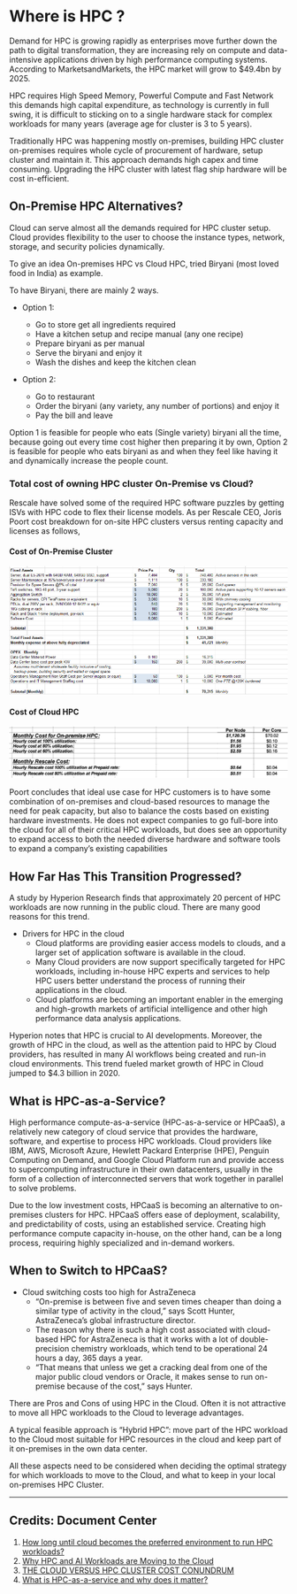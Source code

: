 # Where is HPC ?

Demand for HPC is growing rapidly as enterprises move further down the path to digital transformation, they are increasing rely on compute and data-intensive applications driven by high performance computing systems. According to MarketsandMarkets, the HPC market will grow to $49.4bn by 2025.

HPC requires High Speed Memory, Powerful Compute  and Fast Network this demands high capital expenditure, as technology is currently in full swing, it is difficult to sticking on to a single hardware stack for complex workloads for many years (average age for cluster is 3 to 5 years).

Traditionally HPC was happening mostly on-premises, building HPC cluster on-premises requires whole cycle of procurement of hardware, setup cluster and maintain it. This approach demands high capex and time consuming. Upgrading the HPC cluster with latest flag ship hardware will be cost in-efficient.

## On-Premise HPC Alternatives?

Cloud can serve almost all the demands required for HPC cluster setup. Cloud provides flexibility to the user to choose the instance types, network, storage, and security policies dynamically.

To give an idea On-premises HPC vs Cloud HPC, tried Biryani (most loved food in India) as example.

To have Biryani, there are mainly 2 ways.

- Option 1:
  * Go to store get all ingredients required
  * Have a kitchen setup and recipe manual (any one recipe)
  * Prepare biryani as per manual
  * Serve the biryani and enjoy it
  * Wash the dishes and keep the kitchen clean 

- Option 2:
  * Go to restaurant
  * Order the biryani (any variety, any number of portions) and enjoy it
  * Pay the bill and leave

Option 1 is feasible for people who eats (Single variety) biryani all the time, because going out every time cost higher then preparing it by own,  Option 2 is feasible for people who eats biryani as and when they feel like having it and dynamically increase the people count.

### Total cost of owning HPC cluster On-Premise vs Cloud?

Rescale have solved some of the required HPC software puzzles by getting ISVs with HPC code to flex their license models. As per Rescale CEO, Joris Poort cost breakdown for on-site HPC clusters versus renting capacity and licenses as follows,

#### Cost of On-Premise Cluster

![On_premises](/img/hpc_beginner/Rescale2.png)

#### Cost of Cloud HPC

![Cloud](/img/hpc_beginner/Rescale4.png)

Poort concludes that ideal use case for HPC customers is to have some combination of on-premises and cloud-based resources to manage the need for peak capacity, but also to balance the costs based on existing hardware investments. He does not expect companies to go full-bore into the cloud for all of their critical HPC workloads, but does see an opportunity to expand access to both the needed diverse hardware and software tools to expand a company’s existing capabilities

## How Far Has This Transition Progressed?

A study by Hyperion Research finds that approximately 20 percent of HPC workloads are now running in the public cloud. There are many good reasons for this trend.

- Drivers for HPC in the cloud
  * Cloud platforms are providing easier access models to clouds, and a larger set of application software is available in the cloud.
  * Many Cloud providers are now support specifically targeted for HPC workloads, including in-house HPC experts and services to help HPC users better understand the process of running their applications in the cloud.
  * Cloud platforms are becoming an important enabler in the emerging and high-growth markets of artificial intelligence and other high performance data analysis applications.

Hyperion notes that HPC is crucial to AI developments. Moreover, the growth of HPC in the cloud, as well as the attention paid to HPC by Cloud providers, has resulted in many AI workflows being created and run-in cloud environments. This trend fueled market growth of HPC in Cloud jumped to $4.3 billion in 2020.

## What is HPC-as-a-Service?

High performance compute-as-a-service (HPC-as-a-service or HPCaaS), a relatively new category of cloud service that provides the hardware, software, and expertise to process HPC workloads. Cloud providers like IBM, AWS, Microsoft Azure, Hewlett Packard Enterprise (HPE), Penguin Computing on Demand, and Google Cloud Platform run and provide access to supercomputing infrastructure in their own datacenters, usually in the form of a collection of interconnected servers that work together in parallel to solve problems.

Due to the low investment costs, HPCaaS is becoming an alternative to on-premises clusters for HPC. HPCaaS offers ease of deployment, scalability, and predictability of costs, using an established service. Creating high performance compute capacity in-house, on the other hand, can be a long process, requiring highly specialized and in-demand workers.

## When to Switch to HPCaaS?

- Cloud switching costs too high for AstraZeneca
  * “On-premise is between five and seven times cheaper than doing a similar type of activity in the cloud,” says Scott Hunter, AstraZeneca’s global infrastructure director.
  * The reason why there is such a high cost associated with cloud-based HPC for AstraZeneca is that it works with a lot of double-precision chemistry workloads, which tend to be operational 24 hours a day, 365 days a year. 
  * “That means that unless we get a cracking deal from one of the major public cloud vendors or Oracle, it makes sense to run on-premise because of the cost,” says Hunter.

There are Pros and Cons of using HPC in the Cloud. Often it is not attractive to move all HPC workloads to the Cloud to leverage advantages.

A typical feasible approach is “Hybrid HPC”: move part of the HPC workload to the Cloud most suitable for HPC resources in the cloud and keep part of it on-premises in the own data center.

All these aspects need to be considered when deciding the optimal strategy for which workloads to move to the Cloud, and what to keep in your local on-premises HPC Cluster.




---
Credits: Document Center
---
1. [How long until cloud becomes the preferred environment to run HPC workloads?](https://www.computerweekly.com/feature/How-long-until-cloud-becomes-the-preferred-environment-to-run-HPC-workloads)
2. [Why HPC and AI Workloads are Moving to the Cloud](https://insidehpc.com/2020/10/why-hpc-and-ai-workloads-are-moving-to-the-cloud/#:~:text=A%20study%20by%20Hyperion%20Research,running%20in%20the%20public%20cloud.)
3. [THE CLOUD VERSUS HPC CLUSTER COST CONUNDRUM](https://www.nextplatform.com/2015/06/03/the-hpc-cloud-versus-cluster-cost-conundrum/)
4. [What is HPC-as-a-service and why does it matter?](https://venturebeat.com/2022/01/20/what-is-hpc-as-a-service-and-why-does-it-matter/)

